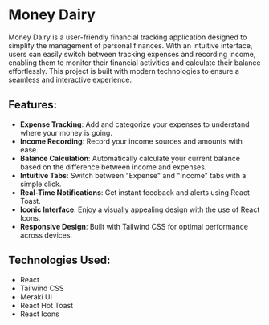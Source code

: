 # Money Dairy

Money Dairy is a user-friendly financial tracking application designed to simplify the management of personal finances. With an intuitive interface, users can easily switch between tracking expenses and recording income, enabling them to monitor their financial activities and calculate their balance effortlessly. This project is built with modern technologies to ensure a seamless and interactive experience.

## Features:

- __Expense Tracking__: Add and categorize your expenses to understand where your money is going.
- __Income Recording__: Record your income sources and amounts with ease.
- __Balance Calculation__: Automatically calculate your current balance based on the difference between income and expenses.
- __Intuitive Tabs__: Switch between "Expense" and "Income" tabs with a simple click.
- __Real-Time Notifications__: Get instant feedback and alerts using React Toast.
- __Iconic Interface__: Enjoy a visually appealing design with the use of React Icons.
- __Responsive Design__: Built with Tailwind CSS for optimal performance across devices.

## Technologies Used:

- React
- Tailwind CSS
- Meraki UI
- React Hot Toast
- React Icons


